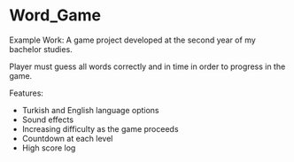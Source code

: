 # Word_Game
Example Work: A game project developed at the second year of my bachelor studies.

Player must guess all words correctly and in time in order to progress in the game.

Features:
- Turkish and English language options
- Sound effects
- Increasing difficulty as the game proceeds
- Countdown at each level
- High score log
